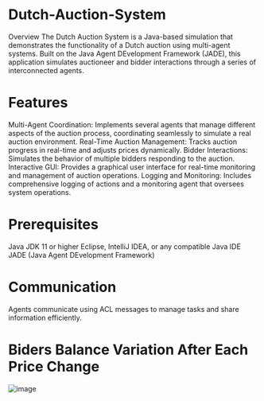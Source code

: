 # Dutch-Auction-System
Overview
The Dutch Auction System is a Java-based simulation that demonstrates the functionality of a Dutch auction using multi-agent systems. Built on the Java Agent DEvelopment Framework (JADE), this application simulates auctioneer and bidder interactions through a series of interconnected agents.

# Features
Multi-Agent Coordination: Implements several agents that manage different aspects of the auction process, coordinating seamlessly to simulate a real auction environment.
Real-Time Auction Management: Tracks auction progress in real-time and adjusts prices dynamically.
Bidder Interactions: Simulates the behavior of multiple bidders responding to the auction.
Interactive GUI: Provides a graphical user interface for real-time monitoring and management of auction operations.
Logging and Monitoring: Includes comprehensive logging of actions and a monitoring agent that oversees system operations.
# Prerequisites
Java JDK 11 or higher
Eclipse, IntelliJ IDEA, or any compatible Java IDE
JADE (Java Agent DEvelopment Framework)
# Communication
Agents communicate using ACL messages to manage tasks and share information efficiently.
# Biders Balance Variation After Each Price Change
![image](https://github.com/Endiuss/Dutch-Auction-System/assets/16562407/78a95cb7-99b5-4135-ae70-38f8414e7544)
